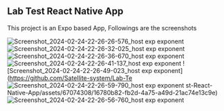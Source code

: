 ## Lab Test React Native App

This project is an Expo based App, Followings are the screenshots

![Screenshot_2024-02-24-22-26-26-576_host exp exponent](https://github.com/Satellite-system/Lab-Test-React-Native-App/assets/67074308/ce632a49-28bb-4c4e-9d00-336bc87c950f)
![Screenshot_2024-02-24-22-26-32-025_host exp exponent](https://github.com/Satellite-system/Lab-Test-React-Native-App/assets/67074308/ad45b29d-a578-4e0d-95bb-e273c81235dd)
![Screenshot_2024-02-24-22-26-36-670_host exp exponent](https://github.com/Satellite-system/Lab-Test-React-Native-App/assets/67074308/65784aee-18aa-4225-9200-dd34a25dffdd)
![Screenshot_2024-02-24-22-26-41-137_host exp exponent](https://github.com/Satellite-system/Lab-Test-React-Native-App/assets/67074308/520fc784-2635-4e7b-855c-3ec12f61a0c4)
![Screenshot_2024-02-24-22-26-49-023_host exp exponent](https://github.com/Satellite-system/Lab-Te
![Screenshot_2024-02-24-22-26-59-790_host exp exponent](https://github.com/Satellite-system/Lab-Test-React-Native-App/assets/67074308/ae9b6a91-d76e-42fb-a8b8-5da8218fd067)
st-React-Native-App/assets/67074308/16780b82-fb2d-4a75-a49d-21ac74e13c9e)
![Screenshot_2024-02-24-22-26-56-760_host exp exponent](https://github.com/Satellite-system/Lab-Test-React-Native-App/assets/67074308/54db2c9b-ad61-45f0-a613-d8d3bf899c17)


